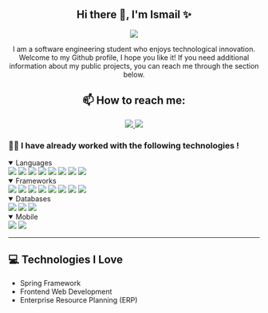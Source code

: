 <div align="center"> 

  ## Hi there 👋, I'm Ismail ✨

![](https://komarev.com/ghpvc/?username=FaissalElfid&color=&color=yellow)

  
  I am a software engineering student who enjoys technological innovation. Welcome to my Github profile, I hope you like it! If you need additional information about my public projects, you can reach me through the section below. 

<!-- ![Anurag's GitHub stats](https://github-readme-stats.vercel.app/api?username=ismail-erk&show_icons=true&theme=dracula) -->

  
## 📫 How to reach me: 
<a href="https://www.linkedin.com/in/ismail-errouk-5685a6216/">
  <img src="https://img.shields.io/badge/LinkedIn-0077B5?style=for-the-badge&logo=linkedin&logoColor=white"/>
</a>

<a href="mailto:erroukismail@gmail.com">
  <img src="https://img.shields.io/badge/Gmail-D14836?style=for-the-badge&logo=gmail&logoColor=white"/>
</a>
</div>

### 👨‍💻 I have already worked with the following technologies !
<details open>
  <summary> 
    Languages
  </summary>

<img src="https://img.shields.io/badge/C-00599C?style=for-the-badge&logo=c&logoColor=white"/>
<img src="https://img.shields.io/badge/C%2B%2B-00599C?style=for-the-badge&logo=c%2B%2B&logoColor=white"/>
<img src="https://img.shields.io/badge/Java-ED8B00?style=for-the-badge&logo=java&logoColor=white"/>
<img src="https://img.shields.io/badge/PHP-777BB4?style=for-the-badge&logo=php&logoColor=white"/>
<img src="https://img.shields.io/badge/JavaScript-323330?style=for-the-badge&logo=javascript&logoColor=F7DF1E"/>
<img src="https://img.shields.io/badge/TypeScript-007ACC?style=for-the-badge&logo=typescript&logoColor=white"/>

<img src="https://img.shields.io/badge/HTML5-E34F26?style=for-the-badge&logo=html5&logoColor=white"/>
<img src="https://img.shields.io/badge/CSS3-1572B6?style=for-the-badge&logo=css3&logoColor=white"/>
</details>

<details open>
  <summary> 
    Frameworks
  </summary>
<img src="https://img.shields.io/badge/Spring-6DB33F?style=for-the-badge&logo=spring&logoColor=white"/>
<img src="https://img.shields.io/badge/Laravel-FF2D20?style=for-the-badge&logo=laravel&logoColor=white"/>
<img src="https://img.shields.io/badge/Django-092E20?style=for-the-badge&logo=django&logoColor=white"/>
<img src="https://img.shields.io/badge/Express.js-000000?style=for-the-badge&logo=express&logoColor=white"/>

<img src="https://img.shields.io/badge/Vue.js-35495E?style=for-the-badge&logo=vuedotjs&logoColor=4FC08D"/>
<img src="https://img.shields.io/badge/React-20232A?style=for-the-badge&logo=react&logoColor=61DAFB"/>
<img src="https://img.shields.io/badge/Redux-593D88?style=for-the-badge&logo=redux&logoColor=white"/>
<img src="https://img.shields.io/badge/JWT-000000?style=for-the-badge&logo=JSON%20web%20tokens&logoColor=white"/>

</details>


<details open>
  <summary> 
    Databases
  </summary>
<img src="https://img.shields.io/badge/PostgreSQL-316192?style=for-the-badge&logo=postgresql&logoColor=white"/>
  <img src="https://img.shields.io/badge/MySQL-00000F?style=for-the-badge&logo=mysql&logoColor=white"/>

<img src="https://img.shields.io/badge/MongoDB-4EA94B?style=for-the-badge&logo=mongodb&logoColor=white"/>
</details>

<details open>
  <summary> 
    Mobile
  </summary>
<img src="https://img.shields.io/badge/Android-3DDC84?style=for-the-badge&logo=android&logoColor=white"/>
<img src="https://img.shields.io/badge/Flutter-02569B?style=for-the-badge&logo=flutter&logoColor=white"/>
</details>


<!-- <details>
  <summary> 
    🌱 I'm currently ...
  </summary> -->
<hr/>

<!-- </details> -->
## :computer: Technologies I Love
* Spring Framework
* Frontend Web Development
* Enterprise Resource Planning (ERP)

